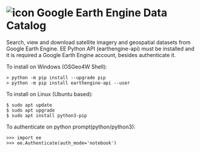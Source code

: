 # ![icon](icon.svg) Google Earth Engine Data Catalog

Search, view and download satellite imagery and geospatial datasets from Google Earth Engine. EE Python API (earthengine-api) must be installed and it is required a Google Earth Engine account, besides authenticate it.

To install on Windows (OSGeo4W Shell):
```
> python -m pip install --upgrade pip
> python -m pip install earthengine-api --user
```
To install on Linux (Ubuntu based):
```
$ sudo apt update
$ sudo apt upgrade
$ sudo apt install python3-pip
```
To authenticate on python prompt(python/python3):
```
>>> import ee
>>> ee.Authenticate(auth_mode='notebook')
```
